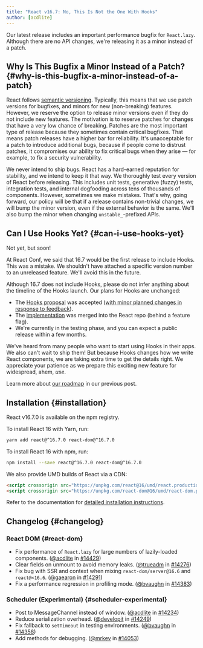 ```yaml
---
title: "React v16.7: No, This Is Not the One With Hooks"
author: [acdlite]
---
```


Our latest release includes an important performance bugfix for `React.lazy`. Although there are no API changes, we're releasing it as a minor instead of a patch.

## Why Is This Bugfix a Minor Instead of a Patch? {#why-is-this-bugfix-a-minor-instead-of-a-patch}

React follows [semantic versioning](/docs/faq-versioning.html). Typically, this means that we use patch versions for bugfixes, and minors for new (non-breaking) features. However, we reserve the option to release minor versions even if they do not include new features. The motivation is to reserve patches for changes that have a very low chance of breaking. Patches are the most important type of release because they sometimes contain critical bugfixes. That means patch releases have a higher bar for reliability. It's unacceptable for a patch to introduce additional bugs, because if people come to distrust patches, it compromises our ability to fix critical bugs when they arise — for example, to fix a security vulnerability.

We never intend to ship bugs. React has a hard-earned reputation for stability, and we intend to keep it that way. We thoroughly test every version of React before releasing. This includes unit tests, generative (fuzzy) tests, integration tests, and internal dogfooding across tens of thousands of components. However, sometimes we make mistakes. That's why, going forward, our policy will be that if a release contains non-trivial changes, we will bump the minor version, even if the external behavior is the same. We'll also bump the minor when changing `unstable_`-prefixed APIs.

## Can I Use Hooks Yet? {#can-i-use-hooks-yet}

Not yet, but soon!

At React Conf, we said that 16.7 would be the first release to include Hooks. This was a mistake. We shouldn't have attached a specific version number to an unreleased feature. We'll avoid this in the future.

Although 16.7 does not include Hooks, please do not infer anything about the timeline of the Hooks launch. Our plans for Hooks are unchanged:

- The [Hooks proposal](https://github.com/reactjs/rfcs/pull/68) was accepted ([with minor planned changes in response to feedback](https://github.com/reactjs/rfcs/pull/68#issuecomment-439314884)).
- The [implementation](https://github.com/facebook/react/commit/7bee9fbdd49aa5b9365a94b0ddf6db04bc1bf51c) was merged into the React repo (behind a feature flag).
- We're currently in the testing phase, and you can expect a public release within a few months.

We've heard from many people who want to start using Hooks in their apps. We also can't wait to ship them! But because Hooks changes how we write React components, we are taking extra time to get the details right. We appreciate your patience as we prepare this exciting new feature for widespread, ahem, *use*.

Learn more about [our roadmap](/blog/2018/11/27/react-16-roadmap.html) in our previous post.


## Installation {#installation}

React v16.7.0 is available on the npm registry.

To install React 16 with Yarn, run:

```bash
yarn add react@^16.7.0 react-dom@^16.7.0
```

To install React 16 with npm, run:

```bash
npm install --save react@^16.7.0 react-dom@^16.7.0
```

We also provide UMD builds of React via a CDN:

```html
<script crossorigin src="https://unpkg.com/react@16/umd/react.production.min.js"></script>
<script crossorigin src="https://unpkg.com/react-dom@16/umd/react-dom.production.min.js"></script>
```

Refer to the documentation for [detailed installation instructions](/docs/installation.html).

## Changelog {#changelog}

### React DOM {#react-dom}

* Fix performance of `React.lazy` for large numbers of lazily-loaded components. ([@acdlite](http://github.com/acdlite) in [#14429](https://github.com/facebook/react/pull/14429))
* Clear fields on unmount to avoid memory leaks. ([@trueadm](http://github.com/trueadm) in [#14276](https://github.com/facebook/react/pull/14276))
* Fix bug with SSR and context when mixing `react-dom/server@16.6` and `react@<16.6`. ([@gaearon](http://github.com/gaearon) in [#14291](https://github.com/facebook/react/pull/14291))
* Fix a performance regression in profiling mode. ([@bvaughn](http://github.com/bvaughn) in [#14383](https://github.com/facebook/react/pull/14383))

### Scheduler (Experimental) {#scheduler-experimental}

* Post to MessageChannel instead of window. ([@acdlite](http://github.com/acdlite) in [#14234](https://github.com/facebook/react/pull/14234))
* Reduce serialization overhead. ([@developit](http://github.com/developit) in [#14249](https://github.com/facebook/react/pull/14249))
* Fix fallback to `setTimeout` in testing environments. ([@bvaughn](http://github.com/bvaughn) in [#14358](https://github.com/facebook/react/pull/14358))
* Add methods for debugging. ([@mrkev](http://github.com/mrkev) in [#14053](https://github.com/facebook/react/pull/14053))
